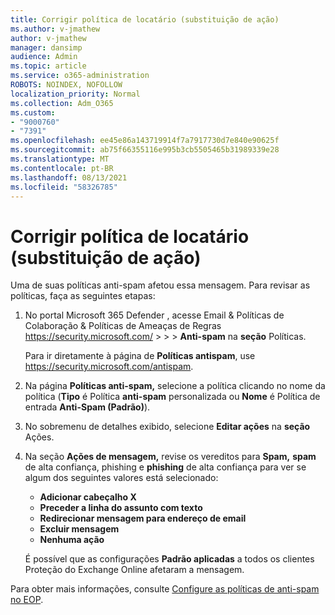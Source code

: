 ```yaml
---
title: Corrigir política de locatário (substituição de ação)
ms.author: v-jmathew
author: v-jmathew
manager: dansimp
audience: Admin
ms.topic: article
ms.service: o365-administration
ROBOTS: NOINDEX, NOFOLLOW
localization_priority: Normal
ms.collection: Adm_O365
ms.custom:
- "9000760"
- "7391"
ms.openlocfilehash: ee45e86a143719914f7a7917730d7e840e90625f
ms.sourcegitcommit: ab75f66355116e995b3cb5505465b31989339e28
ms.translationtype: MT
ms.contentlocale: pt-BR
ms.lasthandoff: 08/13/2021
ms.locfileid: "58326785"
---
```

# <a name="fix-tenant-policy-action-override"></a>Corrigir política de locatário (substituição de ação)

Uma de suas políticas anti-spam afetou essa mensagem. Para revisar as políticas, faça as seguintes etapas:

1. No portal Microsoft 365 Defender , acesse Email & Políticas de Colaboração & Políticas de Ameaças de Regras <https://security.microsoft.com/>  \>  \>  \> **Anti-spam** na **seção** Políticas.

   Para ir diretamente à página de **Políticas antispam**, use <https://security.microsoft.com/antispam>.

2. Na página **Políticas anti-spam,** selecione a política clicando no nome da política (**Tipo** é Política **anti-spam** personalizada ou **Nome** é Política de entrada **Anti-Spam (Padrão)**).
3. No sobremenu de detalhes exibido, selecione **Editar ações** na **seção** Ações.
4. Na seção **Ações de mensagem,** revise os vereditos para **Spam,** **spam** de alta confiança, phishing e **phishing** de alta confiança para ver se algum dos seguintes valores está selecionado: 
   - **Adicionar cabeçalho X**
   - **Preceder a linha do assunto com texto**
   - **Redirecionar mensagem para endereço de email**
   - **Excluir mensagem**
   - **Nenhuma ação**

   É possível que as configurações **Padrão aplicadas** a todos os clientes Proteção do Exchange Online afetaram a mensagem.

Para obter mais informações, consulte [Configure as políticas de anti-spam no EOP](https://docs.microsoft.com/microsoft-365/security/office-365-security/configure-your-spam-filter-policies).
